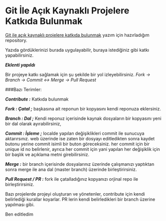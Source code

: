 # Git İle Açık Kaynaklı Projelere Katkıda Bulunmak

[Git ile açık kaynaklı projelere katkıda bulunmak](http://www.cangelis.com/git-ile-acik-kaynakli-projelere-katkida-bulunmak) yazım için hazırladığım repository.

Yazıda gördüklerinizi burada uygulayabilir, buraya istediğiniz gibi katkı yapabilirsiniz.

***Eklenti yapıldı***

Bir projeye katkı sağlamak için şu şekilde bir yol izleyebilirsiniz.
_Fork -> Branch -> Commit <-> Merge -> Pull Request_

###Bazı Terimler:

***Contribute :*** Katkıda bulunmak

***Fork  : Çatal ;*** başkasına ait reponun bir kopyasını kendi reponuza eklersiniz.

***Branch : Dal ;*** Kendi reponuz içerisinde kaynak dosyaların bir kopyasını yeni bir dal olarak ayırabilirsiniz, 

***Commit : İşleme ;*** localde yapılan değişiklikleri commit ile sunucuya aktarırsınız. web üzerinde ise zaten bir dosyayı editledikten sonra kaydet butonu yerine commit isimli bir buton göreceksiniz. her commit için bir unique id no belirlenir, ayrıca her commit için yani yapılan her değişiklik için bir başlık ve açıklama metni girebilirsiniz.

***Merge :*** bir branch içerisinde dosyalarınız üzerinde çalışmanızı yaptıktan sonra merge ile ana dal (master branch) üzerinde birleştirirsiniz.

***Pull Request / PR :*** fork ile çatalladığınız kopyanızı orjinal repo ile birleştirirsiniz.

Bazı projelerde projeyi oluşturan ve yönetenler, contribute için kendi belirlediği kurallar koyarlar. PR lerin kendi belirledikleri bir branch üzerine yapılması gibi. 

Ben editledim
